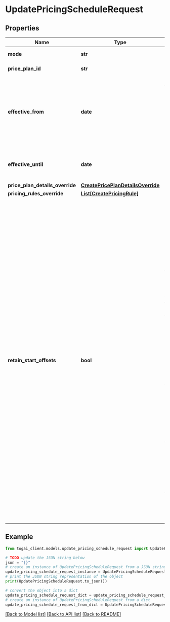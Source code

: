 # UpdatePricingScheduleRequest


## Properties

Name | Type | Description | Notes
------------ | ------------- | ------------- | -------------
**mode** | **str** | Mode of request to create dis/association | [optional] 
**price_plan_id** | **str** | Id of the price plan if association request | [optional] 
**effective_from** | **date** | Date of effectiveness of the association. The date is expected in YYYY-MM-DD format - Editing of a BILLING plan with deferredRevenue can be achieved with    effectiveFrom as start date of current cycle or using &#x60;retainStartOffset&#x60; option.  | 
**effective_until** | **date** | Date until which the association must be effective. The date is expected in YYYY-MM-DD format  | 
**price_plan_details_override** | [**CreatePricePlanDetailsOverride**](CreatePricePlanDetailsOverride.md) |  | [optional] 
**pricing_rules_override** | [**List[CreatePricingRule]**](CreatePricingRule.md) |  | [optional] 
**retain_start_offsets** | **bool** | If this flag is true, current pricing cycle of the account on the date of association will continue rather  than the configurations of the newly associated price plan. Pricing cycle overrides specified  using  &#x60;pricePlanDetailsOverride&#x60; will take precedence over the pricing cycle configurations of  the new price plan that the account needs to migrate to. PricingCycleInterval of the existing plan and  the new plan must be same for this to work. We&#39;ll return a &#x60;400 BadRequest&#x60; otherwise. Examples:   - Ongoing plan (1st Oct to 30th Oct) - {dayOffset: 1, monthOffset: NIL}     New association (15th Oct to 15th Nov) of different price plan with retainStartOffsets option true      will use the same pricing cycle configuration {dayOffset: 1, monthOffset: NIL} rather than using the     pricing cycle configuration of the new price plan that the account needs to migrate to.   - Ongoing plan (1st Oct to 30th Oct) - {dayOffset: 1, monthOffset: NIL}     New association (1st Nov to 30th Nov) of different price plan with retainStartOffsets option true will     throw a &#x60;400 BadRequest&#x60; as no existing price plan configuration found on date of association  | [optional] 

## Example

```python
from togai_client.models.update_pricing_schedule_request import UpdatePricingScheduleRequest

# TODO update the JSON string below
json = "{}"
# create an instance of UpdatePricingScheduleRequest from a JSON string
update_pricing_schedule_request_instance = UpdatePricingScheduleRequest.from_json(json)
# print the JSON string representation of the object
print(UpdatePricingScheduleRequest.to_json())

# convert the object into a dict
update_pricing_schedule_request_dict = update_pricing_schedule_request_instance.to_dict()
# create an instance of UpdatePricingScheduleRequest from a dict
update_pricing_schedule_request_from_dict = UpdatePricingScheduleRequest.from_dict(update_pricing_schedule_request_dict)
```
[[Back to Model list]](../README.md#documentation-for-models) [[Back to API list]](../README.md#documentation-for-api-endpoints) [[Back to README]](../README.md)


